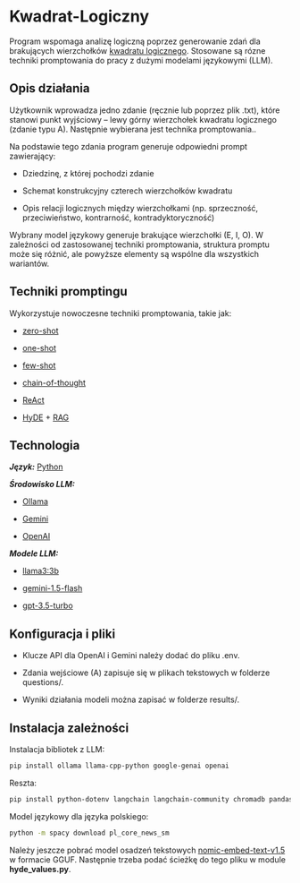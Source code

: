 # Kwadrat-Logiczny

Program wspomaga analizę logiczną poprzez generowanie zdań dla brakujących wierzchołków [kwadratu logicznego](https://pl.wikipedia.org/wiki/Kwadrat_logiczny). Stosowane są rózne techniki promptowania do pracy z dużymi modelami językowymi (LLM).

Opis działania
---
Użytkownik wprowadza jedno zdanie (ręcznie lub poprzez plik .txt), które stanowi punkt wyjściowy – lewy górny wierzchołek kwadratu logicznego (zdanie typu A). Następnie wybierana jest technika promptowania..

Na podstawie tego zdania program generuje odpowiedni prompt zawierający:

- Dziedzinę, z której pochodzi zdanie

- Schemat konstrukcyjny czterech wierzchołków kwadratu

- Opis relacji logicznych między wierzchołkami (np. sprzeczność, przeciwieństwo, kontrarność, kontradyktoryczność)

Wybrany model językowy generuje brakujące wierzchołki (E, I, O). W zależności od zastosowanej techniki promptowania, struktura promptu może się różnić, ale powyższe elementy są wspólne dla wszystkich wariantów.

Techniki promptingu
---
Wykorzystuje nowoczesne techniki promptowania, takie jak:

- [zero-shot](https://www.promptingguide.ai/techniques/zeroshot)
  
- [one-shot](https://www.ibm.com/think/topics/one-shot-prompting)
  
- [few-shot](https://www.promptingguide.ai/techniques/fewshot)
  
- [chain-of-thought](https://www.promptingguide.ai/techniques/cot)
  
- [ReAct](https://www.promptingguide.ai/techniques/react)
  
- [HyDE](https://medium.com/data-science/how-to-use-hyde-for-better-llm-rag-retrieval-a0aa5d0e23e8) + [RAG](https://www.promptingguide.ai/techniques/rag) 

Technologia
---
***Język:*** [Python](https://www.python.org/)


***Środowisko LLM:***
- [Ollama](https://ollama.com/)

- [Gemini](https://gemini.google.com/?hl=pl)

- [OpenAI](https://openai.com/)


***Modele LLM:***

- [llama3:3b](https://www.llama.com/llama-downloads/)

- [gemini-1.5-flash](https://ai.google.dev/competition/projects/multimodal-gemini-15-flash-api?hl=pl)

- [gpt-3.5-turbo](https://platform.openai.com/docs/models)


Konfiguracja i pliki
---
- Klucze API dla OpenAI i Gemini należy dodać do pliku .env.

- Zdania wejściowe (A) zapisuje się w plikach tekstowych w folderze questions/.

- Wyniki działania modeli można zapisać w folderze results/.

Instalacja zależności
---
Instalacja bibliotek z LLM:
```bash
pip install ollama llama-cpp-python google-genai openai
```
Reszta:
```bash
pip install python-dotenv langchain langchain-community chromadb pandas matplotlib numpy fpdf spacy
```
Model językowy dla języka polskiego:
```bash
python -m spacy download pl_core_news_sm
```

Należy jeszcze pobrać model osadzeń tekstowych [nomic-embed-text-v1.5](https://huggingface.co/nomic-ai/nomic-embed-text-v1.5-GGUF) w formacie GGUF. Następnie trzeba podać ścieżkę do tego pliku w module **hyde_values.py**.